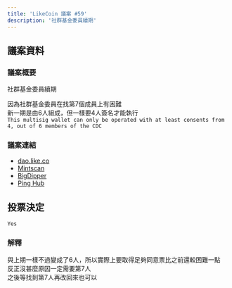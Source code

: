 ```yaml
---
title: 'LikeCoin 議案 #59'
description: '社群基金委員續期'
---
```


## 議案資料

### 議案概要
社群基金委員續期

因為社群基金委員在找第7個成員上有困難  
新一期是由6人組成，但一樣要4人簽名才能執行  
`This multisig wallet can only be operated with at least consents from 4, out of 6 members of the CDC`  

### 議案連結
- [dao.like.co](https://dao.like.co/proposals/59)
- [Mintscan](https://www.mintscan.io/likecoin/proposals/59)
- [BigDipper](https://bigdipper.live/likecoin/proposals/59)
- [Ping Hub](https://ping.pub/likecoin/gov/59)


## 投票決定
`Yes`

### 解釋
與上期一樣不過變成了6人，所以實際上要取得足夠同意票比之前還較困難一點  
反正沒甚麼原因一定需要第7人  
之後等找到第7人再改回來也可以  
